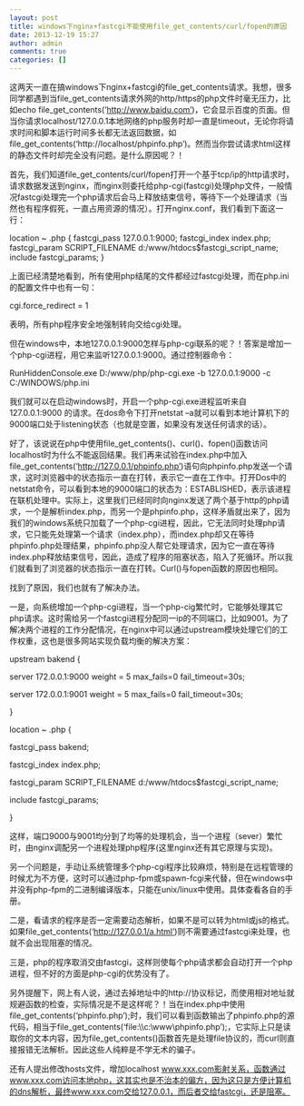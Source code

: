 ```yaml
---
layout: post
title: windows下nginx+fastcgi不能使用file_get_contents/curl/fopen的原因  
date: 2013-12-19 15:27
author: admin
comments: true
categories: []
---
```

这两天一直在搞windows下nginx+fastcgi的file_get_contents请求。我想，很多同学都遇到当file_get_contents请求外网的http/https的php文件时毫无压力，比如echo file_get_contents(‘http://www.baidu.com’)，它会显示百度的页面。但当你请求localhost/127.0.0.1本地网络的php服务时却一直是timeout，无论你将请求时间和脚本运行时间多长都无法返回数据，如file_get_contents(‘http://localhost/phpinfo.php’)。然而当你尝试请求html这样的静态文件时却完全没有问题。是什么原因呢？！

首先，我们知道file_get_contents/curl/fopen打开一个基于tcp/ip的http请求时，请求数据发送到nginx，而nginx则委托给php-cgi(fastcgi)处理php文件，一般情况fastcgi处理完一个php请求后会马上释放结束信号，等待下一个处理请求（当然也有程序假死，一直占用资源的情况）。打开nginx.conf，我们看到下面这一行：


location ~ \.php {
        fastcgi_pass   127.0.0.1:9000;
        fastcgi_index  index.php;
        fastcgi_param  SCRIPT_FILENAME  d:/www/htdocs$fastcgi_script_name;
        include        fastcgi_params;
}

上面已经清楚地看到，所有使用php结尾的文件都经过fastcgi处理，而在php.ini的配置文件中也有一句：

cgi.force_redirect = 1

表明，所有php程序安全地强制转向交给cgi处理。

但在windows中，本地127.0.0.1:9000怎样与php-cgi联系的呢？！答案是增加一个php-cgi进程，用它来监听127.0.0.1:9000。通过控制器命令：

RunHiddenConsole.exe D:/www/php/php-cgi.exe  -b 127.0.0.1:9000 -c C:/WINDOWS/php.ini

我们就可以在启动windows时，开启一个php-cgi.exe进程监听来自127.0.0.1:9000 的请求。在dos命令下打开netstat –a就可以看到本地计算机下的9000端口处于listening状态（也就是空置，如果没有发送任何请求的话）。

好了，该说说在php中使用file_get_contents()、curl()、fopen()函数访问localhost时为什么不能返回结果。我们再来试验在index.php中加入file_get_contents(‘http://127.0.0.1/phpinfo.php’)语句向phpinfo.php发送一个请求，这时浏览器中的状态指示一直在打转，表示它一直在工作中。打开Dos中的netstat命令，可以看到本地的9000端口的状态为：ESTABLISHED，表示该进程在联机处理中。实际上，这里我们已经同时向nginx发送了两个基于http的php请求，一个是解析index.php，而另一个是phpinfo.php，这样矛盾就出来了，因为我们的windows系统只加载了一个php-cgi进程，因此，它无法同时处理php请求，它只能先处理第一个请求（index.php），而index.php却又在等待phpinfo.php处理结果，phpinfo.php没人帮它处理请求，因为它一直在等待index.php释放结束信号，因此，造成了程序的阻塞状态，陷入了死循环。所以我们就看到了浏览器的状态指示一直在打转。Curl()与fopen函数的原因也相同。

找到了原因，我们也就有了解决办法。

一是，向系统增加一个php-cgi进程，当一个php-cig繁忙时，它能够处理其它php请求。这时需给另一个fastcgi进程分配同一ip的不同端口，比如9001。为了解决两个进程的工作分配情况，在nginx中可以通过upstream模块处理它们的工作权重，这也是很多网站实现负载均衡的解决方案：


upstream bakend {

server 172.0.0.1:9000 weight = 5 max_fails=0 fail_timeout=30s;

server 172.0.0.1:9001 weight = 5 max_fails=0 fail_timeout=30s;

}

location ~ \.php {

fastcgi_pass bakend;

fastcgi_index index.php;

fastcgi_param SCRIPT_FILENAME d:/www/htdocs$fastcgi_script_name;

include fastcgi_params;

}

这样，端口9000与9001均分到了均等的处理机会，当一个进程（sever）繁忙时，由nginx调配另一个进程处理php程序(这里nginx还有其它原理与实现)。

另一个问题是，手动让系统管理多个php-cgi程序比较麻烦，特别是在远程管理的时候尤为不方便，这时可以通过php-fpm或spawn-fcgi来代替，但在windows中并没有php-fpm的二进制编译版本，只能在unix/linux中使用。具体查看各自的手册。

二是，看请求的程序是否一定需要动态解析，如果不是可以转为html或js的格式。如果file_get_contents(‘http://127.0.0.1/a.html’)则不需要通过fastcgi来处理，也就不会出现阻塞的情况。

三是，php的程序取消交由fastcgi，这样则使每个php请求都会自动打开一个php进程，但不好的方面是php-cgi的优势没有了。

 

另外提醒下，网上有人说，通过去掉地址中的http://协议标记，而使用相对地址就规避函数的检查，实际情况是不是这样呢？！当在index.php中使用file_get_contents(‘phpinfo.php’);时，我们可以看到函数输出了phpinfo.php的源代码，相当于file_get_contents(‘file:\\\c:\www\phpinfo.php’);，它实际上只是读取你的文本内容，因为file_get_contents()函数首先是处理file协议的，而curl则直接报错无法解析。因此这些人纯粹是不学无术的骗子。

还有人提出修改hosts文件，增加localhost www.xxx.com影射关系，函数通过www.xxx.com访问本地php，这其实也是不治本的偏方，因为这只是方便计算机的dns解析，最终www.xxx.com交给127.0.0.1，而后者交给fastcgi，还是阻塞。
